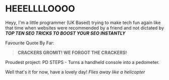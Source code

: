 # HEEELLLLOOOO

Heyy, I'm a little programmer (UK Based) trying to make tech fun again like that time when websites were recommended by a friend and not dictated by ***TOP TEN SEO TRICKS TO BOOST YOUR SEO INSTANTLY***

Favourite Quote By Far:
> **CRACKERS GROMIT! WE FORGOT THE CRACKERS!**

Proudest project:
PD STEPS - Turns a handheld console into a pedometer.

Well that's it for now, have a lovely day! *Flies away like a helicopter*
